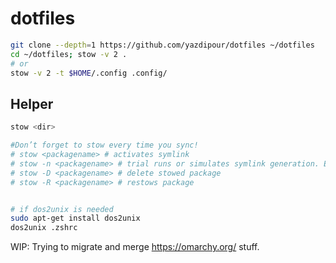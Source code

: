 ﻿# dotfiles

```sh
git clone --depth=1 https://github.com/yazdipour/dotfiles ~/dotfiles
cd ~/dotfiles; stow -v 2 .
# or
stow -v 2 -t $HOME/.config .config/
```

## Helper

```sh
stow <dir>

#Don’t forget to stow every time you sync!
# stow <packagename> # activates symlink
# stow -n <packagename> # trial runs or simulates symlink generation. Effective for checking for errors
# stow -D <packagename> # delete stowed package
# stow -R <packagename> # restows package


# if dos2unix is needed
sudo apt-get install dos2unix
dos2unix .zshrc
```

WIP: Trying to migrate and merge https://omarchy.org/ stuff.

